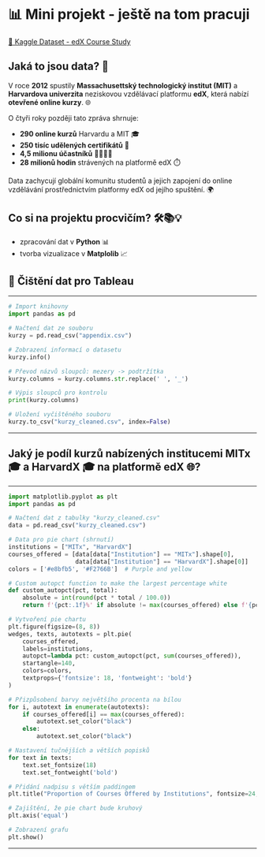# 📊 Mini projekt - ještě na tom pracuji 
[🔗 Kaggle Dataset - edX Course Study](https://www.kaggle.com/datasets/edx/course-study)

## Jaká to jsou data? 🧐  

V roce **2012** spustily **Massachusettský technologický institut (MIT)** a **Harvardova univerzita** neziskovou vzdělávací platformu **edX**, která nabízí **otevřené online kurzy**. 🌐  

O čtyři roky později tato zpráva shrnuje:  
- **290 online kurzů** Harvardu a MIT 🎓  
- **250 tisíc udělených certifikátů** 🏅  
- **4,5 milionu účastníků** 👨‍🎓👩‍🎓  
- **28 milionů hodin** strávených na platformě edX ⏱️  

Data zachycují globální komunitu studentů a jejich zapojení do online vzdělávání prostřednictvím platformy edX od jejího spuštění. 🌍  

## Co si na projektu procvičím? 🛠️📚💡

- zpracování dat v **Python** 📊
- tvorba vizualizace v **Matplolib** 📈

## 🧹 Čištění dat pro Tableau
---
```python
# Import knihovny
import pandas as pd

# Načtení dat ze souboru
kurzy = pd.read_csv("appendix.csv")

# Zobrazení informací o datasetu
kurzy.info()

# Převod názvů sloupců: mezery -> podtržítka
kurzy.columns = kurzy.columns.str.replace(' ', '_')

# Výpis sloupců pro kontrolu
print(kurzy.columns)

# Uložení vyčištěného souboru
kurzy.to_csv("kurzy_cleaned.csv", index=False)
```
---

## Jaký je podíl kurzů nabízených institucemi MITx 🎓 a HarvardX 🎓 na platformě edX 🌐?
---
```python
import matplotlib.pyplot as plt
import pandas as pd

# Načtení dat z tabulky "kurzy_cleaned.csv"
data = pd.read_csv("kurzy_cleaned.csv")

# Data pro pie chart (shrnutí)
institutions = ["MITx", "HarvardX"]
courses_offered = [data[data["Institution"] == "MITx"].shape[0], 
                   data[data["Institution"] == "HarvardX"].shape[0]]
colors = ['#e8bfb5', '#F2766B']  # Purple and yellow

# Custom autopct function to make the largest percentage white
def custom_autopct(pct, total):
    absolute = int(round(pct * total / 100.0))
    return f'{pct:.1f}%' if absolute != max(courses_offered) else f'{pct:.1f}%'

# Vytvoření pie chartu
plt.figure(figsize=(8, 8))
wedges, texts, autotexts = plt.pie(
    courses_offered,
    labels=institutions,
    autopct=lambda pct: custom_autopct(pct, sum(courses_offered)),
    startangle=140,
    colors=colors,
    textprops={'fontsize': 18, 'fontweight': 'bold'}
)

# Přizpůsobení barvy největšího procenta na bílou
for i, autotext in enumerate(autotexts):
    if courses_offered[i] == max(courses_offered):
        autotext.set_color("black")
    else:
        autotext.set_color("black")

# Nastavení tučnějších a větších popisků
for text in texts:
    text.set_fontsize(18)
    text.set_fontweight('bold')

# Přidání nadpisu s větším paddingem
plt.title("Proportion of Courses Offered by Institutions", fontsize=24, fontweight='bold', pad=10)

# Zajištění, že pie chart bude kruhový
plt.axis('equal')

# Zobrazení grafu
plt.show()
```
---

